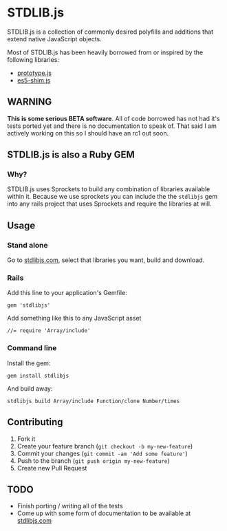 # STDLIB.js


STDLIB.js is a collection of commonly desired polyfills and additions that extend native JavaScript objects.

Most of STDLIB.js has been heavily borrowed from or inspired by the following libraries:

  * [prototype.js](http://prototypejs.org/)
  * [es5-shim.js](https://github.com/kriskowal/es5-shim/)


## WARNING

__This is some serious BETA software__. All of code borrowed has not had it's tests ported yet and there is no documentation to speak of. That said I am actively working on this so I should have an rc1 out soon.


## STDLIB.js is also a Ruby GEM

### Why?

STDLIB.js uses Sprockets to build any combination of libraries available within it. Because we use sprockets you can include the the `stdlibjs` gem into any rails project that uses Sprockets and require the libraries at will.


## Usage

### Stand alone

Go to [stdlibjs.com](http://stdlibjs.com), select that libraries you want, build and download.

### Rails

Add this line to your application's Gemfile:

    gem 'stdlibjs'

Add something like this to any JavaScript asset

    //= require 'Array/include'

### Command line


Install the gem:

    gem install stdlibjs

And build away:

    stdlibjs build Array/include Function/clone Number/times


## Contributing

1. Fork it
2. Create your feature branch (`git checkout -b my-new-feature`)
3. Commit your changes (`git commit -am 'Add some feature'`)
4. Push to the branch (`git push origin my-new-feature`)
5. Create new Pull Request

## TODO

* Finish porting / writing all of the tests
* Come up with some form of documentation to be available at [stdlibjs.com](http://stdlibjs.com)
